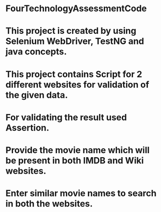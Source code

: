 # FourTechnologyAssessmentCode
# This project is created by using Selenium WebDriver, TestNG and java concepts.
# This project contains Script for 2 different websites for validation of the given data.
# For validating the result used Assertion.
# Provide the movie name which will be present in both IMDB and Wiki websites. 
# Enter similar movie names to search in both the websites.
